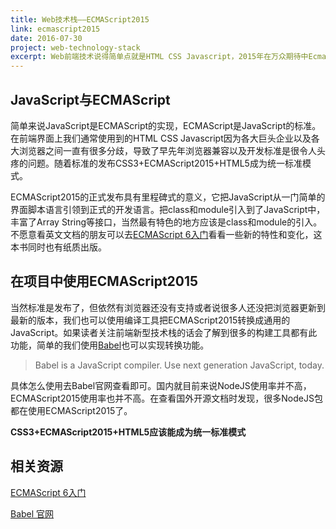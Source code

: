 ```yaml
---
title: Web技术栈——ECMAScript2015
link: ecmascript2015
date: 2016-07-30
project: web-technology-stack
excerpt: Web前端技术说得简单点就是HTML CSS Javascript，2015年在万众期待中Ecma国际大会宣布正式批准ECMA-262第六版，亦即ECMAScript 2015的语言规范。新一代的JavaScript语言标准正式发布。
---
```


## JavaScript与ECMAScript

简单来说JavaScript是ECMAScript的实现，ECMAScript是JavaScript的标准。在前端界面上我们通常使用到的HTML CSS Javascript因为各大巨头企业以及各大浏览器之间一直有很多分歧，导致了早先年浏览器兼容以及开发标准是很令人头疼的问题。随着标准的发布CSS3+ECMAScript2015+HTML5成为统一标准模式。

ECMAScript2015的正式发布具有里程碑式的意义，它把JavaScript从一门简单的界面脚本语言引领到正式的开发语言。把class和module引入到了JavaScript中，丰富了Array String等接口，当然最有特色的地方应该是class和module的引入。不愿意看英文文档的朋友可以去[ECMAScript 6入门](http://es6.ruanyifeng.com/)看看一些新的特性和变化，这本书同时也有纸质出版。

## 在项目中使用ECMAScript2015

当然标准是发布了，但依然有浏览器还没有支持或者说很多人还没把浏览器更新到最新的版本，我们也可以使用编译工具把ECMAScript2015转换成通用的JavaScript。如果读者关注前端新型技术栈的话会了解到很多的构建工具都有此功能，简单的我们使用[Babel][Babel]也可以实现转换功能。

>Babel is a JavaScript compiler.
>Use next generation JavaScript, today.

具体怎么使用去Babel官网查看即可。国内就目前来说NodeJS使用率并不高，ECMAScript2015使用率也并不高。在查看国外开源文档时发现，很多NodeJS包都在使用ECMAScript2015了。

**CSS3+ECMAScript2015+HTML5应该能成为统一标准模式**

## 相关资源

[ECMAScript 6入门](http://es6.ruanyifeng.com/)

[Babel 官网][Babel]

[Babel]: https://babeljs.io/

